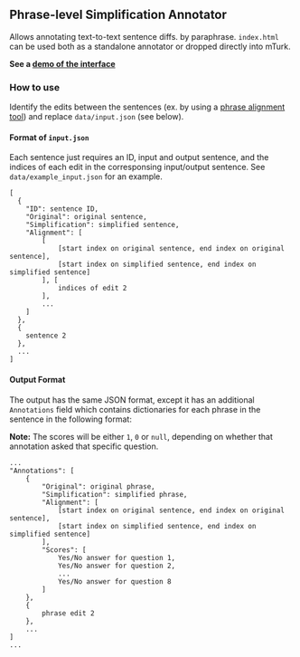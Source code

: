 ## Phrase-level Simplification Annotator
Allows annotating text-to-text sentence diffs. by paraphrase. `index.html` can be used both as a standalone annotator or dropped directly into mTurk.

**See a [demo of the interface](https://davidheineman.github.io/phrase-interface/)**

### How to use
Identify the edits between the sentences (ex. by using a [phrase alignment tool](https://github.com/chaojiang06/neural-Jacana)) and replace `data/input.json` (see below).

#### Format of `input.json`
Each sentence just requires an ID, input and output sentence, and the indices of each edit in the corresponsing input/output sentence. See `data/example_input.json` for an example.

```
[
  {
    "ID": sentence ID,
    "Original": original sentence,
    "Simplification": simplified sentence,
    "Alignment": [
        [
            [start index on original sentence, end index on original sentence], 
            [start index on simplified sentence, end index on simplified sentence]
        ], [
            indices of edit 2
        ], 
        ...
    ]
  },
  {
    sentence 2
  },
  ...
]
```

#### Output Format
The output has the same JSON format, except it has an additional `Annotations` field which contains dictionaries for each phrase in the sentence in the following format:

**Note:** The scores will be either `1`, `0` or `null`, depending on whether that annotation asked that specific question. 
```
...
"Annotations": [
    {
        "Original": original phrase,
        "Simplification": simplified phrase,
        "Alignment": [
            [start index on original sentence, end index on original sentence], 
            [start index on simplified sentence, end index on simplified sentence]
        ],
        "Scores": [
            Yes/No answer for question 1,
            Yes/No answer for question 2,
            ...
            Yes/No answer for question 8
        ]
    },
    {
        phrase edit 2
    },
    ...
]
...
```

<!-- Also - Here's an unused, and potentially alternative design (borrowed heavily from [SCARECROW](https://yao-dou.github.io/scarecrow/)). We decided against it because it would require extra explanation:

![New interface](new-interface-design.png) -->